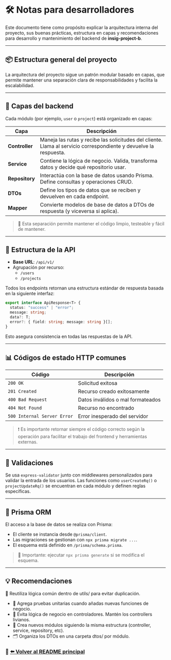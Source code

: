 # 🛠️ Notas para desarrolladores

Este documento tiene como propósito explicar la arquitectura interna del proyecto, sus buenas prácticas, estructura en capas y recomendaciones para desarrollo y mantenimiento del backend de **insig-project-b**.

---

## 📦 Estructura general del proyecto

La arquitectura del proyecto sigue un patrón modular basado en capas, que permite mantener una separación clara de responsabilidades y facilita la escalabilidad.

---

## 🧱 Capas del backend

Cada módulo (por ejemplo, `user` o `project`) está organizado en capas:

| Capa         | Descripción |
|--------------|-------------|
| **Controller** | Maneja las rutas y recibe las solicitudes del cliente. Llama al servicio correspondiente y devuelve la respuesta. |
| **Service** | Contiene la lógica de negocio. Valida, transforma datos y decide qué repositorio usar. |
| **Repository** | Interactúa con la base de datos usando Prisma. Define consultas y operaciones CRUD. |
| **DTOs** | Define los tipos de datos que se reciben y devuelven en cada endpoint. |
| **Mapper** | Convierte modelos de base de datos a DTOs de respuesta (y viceversa si aplica). |

> 🧠 Esta separación permite mantener el código limpio, testeable y fácil de mantener.

---

## 🔀 Estructura de la API

- **Base URL**: `/api/v1/`
- Agrupación por recurso:
  - `/users`
  - `/projects`

Todos los endpoints retornan una estructura estándar de respuesta basada en la siguiente interfaz:

```ts
export interface ApiResponse<T> {
  status: "success" | "error";
  message: string;
  data?: T;
  error?: { field: string; message: string }[];
}
```

Esto asegura consistencia en todas las respuestas de la API.

---

## 📊 Códigos de estado HTTP comunes

| Código | Descripción                          |
|--------|--------------------------------------|
| `200 OK` | Solicitud exitosa                   |
| `201 Created` | Recurso creado exitosamente     |
| `400 Bad Request` | Datos inválidos o mal formateados |
| `404 Not Found` | Recurso no encontrado         |
| `500 Internal Server Error` | Error inesperado del servidor |

> ❗ Es importante retornar siempre el código correcto según la operación para facilitar el trabajo del frontend y herramientas externas.

--- 

## 🧪 Validaciones
Se usa `express-validator` junto con middlewares personalizados para validar la entrada de los usuarios. Las funciones como `userCreateRq()` o `projectUpdateRq()` se encuentran en cada módulo y definen reglas específicas.

---

## 🧩 Prisma ORM
El acceso a la base de datos se realiza con Prisma:
- El cliente se instancia desde `@prisma/client`.
- Las migraciones se gestionan con `npx prisma migrate ...`.
- El esquema está definido en `/prisma/schema.prisma`.

> 🧩 Importante: ejecutar `npx prisma generate` si se modifica el esquema.

---

## 💡 Recomendaciones
🔁 Reutiliza lógica común dentro de utils/ para evitar duplicación.

- 🧪 Agrega pruebas unitarias cuando añadas nuevas funciones de negocio.
- 🚫 Evita lógica de negocio en controladores. Mantén los controllers livianos.
- 🧱 Crea nuevos módulos siguiendo la misma estructura (controller, service, repository, etc).
- 🗂️ Organiza los DTOs en una carpeta dtos/ por módulo.

### 📄 [⬅️ Volver al README principal](../README.md)